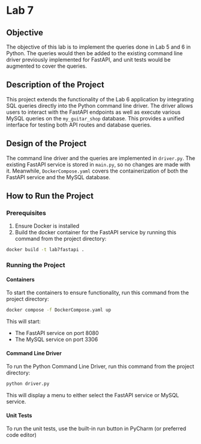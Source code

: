 # Lab 7

## Objective
The objective of this lab is to implement the queries done in Lab 5 and 6 in Python. The queries would then be added to the existing command line driver previously implemented for FastAPI, and unit tests would be augmented to cover the queries.

## Description of the Project
This project extends the functionality of the Lab 6 application by integrating SQL queries directly into the Python command line driver. The driver allows users to interact with the FastAPI endpoints as well as execute various MySQL queries on the `my_guitar_shop` database. This provides a unified interface for testing both API routes and database queries.

## Design of the Project
The command line driver and the queries are implemented in `driver.py`. The existing FastAPI service is stored in `main.py`, so no changes are made with it. Meanwhile, `DockerCompose.yaml` covers the containerization of both the FastAPI service and the MySQL database.

## How to Run the Project

### Prerequisites
1. Ensure Docker is installed
2. Build the docker container for the FastAPI service by running this command from the project directory:
```bash
docker build -t lab7fastapi .
```

### Running the Project

#### Containers
To start the containers to ensure functionality, run this command from the project directory:

```bash
docker compose -f DockerCompose.yaml up
```

This will start:
* The FastAPI service on port 8080
* The MySQL service on port 3306

#### Command Line Driver

To run the Python Command Line Driver, run this command from the project directory:
```bash
python driver.py
```

This will display a menu to either select the FastAPI service or MySQL service.

#### Unit Tests
To run the unit tests, use the built-in run button in PyCharm (or preferred code editor)